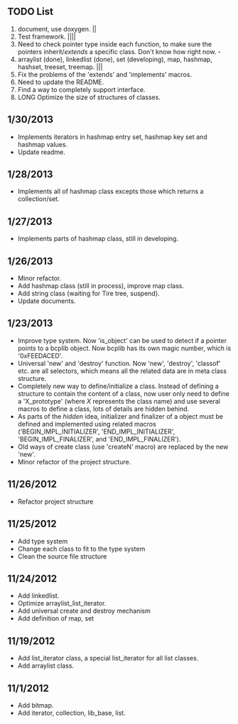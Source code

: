 TODO List
---------
 1. document, use doxygen. ||
 2. Test framework. ||||
 3. Need to check pointer type inside each function, to make sure the pointers 
    inherit/*extends* a specific class. Don't know how right now. -
 4. arraylist (done), linkedlist (done), set (developing), map, hashmap, hashset, 
    treeset, treemap. |||
5.  Fix the problems of the 'extends' and 'implements' macros.
6.  Need to update the README.
7.  Find a way to completely support interface.
8.  LONG Optimize the size of structures of classes.

1/30/2013
---------
+ Implements iterators in hashmap entry set, hashmap key set and hashmap values.
+ Update readme.

1/28/2013
---------
+ Implements all of hashmap class excepts those which returns a collection/set.

1/27/2013
---------
+ Implements parts of hashmap class, still in developing.

1/26/2013
---------
+ Minor refactor.
+ Add hashmap class (still in process), improve map class.
+ Add string class (waiting for Tire tree, suspend).
+ Update documents.

1/23/2013
---------
+ Improve type system. Now 'is_object' can be used to detect if a pointer points
  to a bcplib object. Now bcplib has its own magic number, which is 
  '0xFEEDACED'.
+ Universal 'new' and 'destroy' function. Now 'new', 'destroy', 'classof' etc. 
  are all selectors, which means all the related data are in meta class 
  structure.
+ Completely new way to define/initialize a class. Instead of defining a 
  structure to contain the content of a class, now user only need to define
  a 'X_prototype' (where *X* represents the class name) and use several 
  macros to define a class, lots of details are hidden behind.
+ As parts of the *hidden* idea, initializer and finalizer of a object must be 
  defined and implemented using related macros ('BEGIN_IMPL_INITIALIZER', 
  'END_IMPL_INITIALIZER', 'BEGIN_IMPL_FINALIZER', and 'END_IMPL_FINALIZER').
+ Old ways of create class (use 'createN' macro) are replaced by the new 'new'.
+ Minor refactor of the project structure.

11/26/2012
----------
+ Refactor project structure

11/25/2012
----------
+ Add type system
+ Change each class to fit to the type system
+ Clean the source file structure

11/24/2012
----------
+ Add linkedlist.
+ Optimize arraylist_list_iterator.
+ Add universal create and destroy mechanism
+ Add definition of map, set

11/19/2012
----------
+ Add list_iterator class, a special list_iterator for all list
  classes.
+ Add arraylist class.

11/1/2012
----------
+ Add bitmap.
+ Add iterator, collection, lib_base, list.